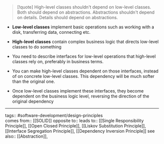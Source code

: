 > [!quote]
> High-level classes shouldn't depend on low-level classes. Both should depend on abstractions. Abstractions shouldn't depend on details. Details should depend on abstractions.

- **Low-level classes** implement basic operations such as working with a disk, transferring data, connecting etc.
- **High-level classes** contain complex business logic that directs low-level classes to do something

- You need to describe interfaces for low-level operations that high-level classes rely on, preferably in business terms.
- You can make high-level classes dependent on those interfaces, instead of on concrete low-level classes. This dependency will be much softer than the original one.
- Once low-level classes implement these interfaces, they become dependent on the business logic level, reversing the direction of the original dependency

---

tags:: #software-development/design-principles  
comes from:: [[SOLID]]
opposite to::
leads to:: [[Single Responsibility Principle]], [[Open Closed Principle]], [[Liskov Substitution Principle]], [[Interface Segregation Principle]], [[Dependency Inversion Principle]]
see also:: [[Abstraction]],

